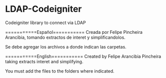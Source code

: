 LDAP-Codeigniter
================

Codeigniter library to connect via LDAP

===========Español===========
Creada por Felipe Pincheira Arancibia, tomando extractos de interet y simplificandolos.

Se debe agregar los archivos a donde indican las carpetas.


===========English===========
Created by Felipe Arancibia Pincheira taking extracts interet and simplifying.

You must add the files to the folders where indicated.
